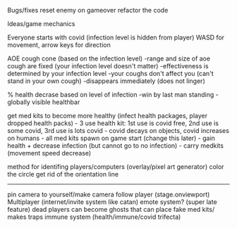 Bugs/fixes
reset enemy on gameover
refactor the code


Ideas/game mechanics

Everyone starts with covid (infection level is hidden from player)
WASD for movement, arrow keys for direction


AOE cough cone (based on the infection level)
	-range and size of aoe cough are fixed (your infection level doesn't matter)
	-effectiveness is determined by your infection level
	-your coughs don't affect you (can't stand in your own cough)
	-disappears immediately (does not linger)

% health decrase based on level of infection -win by last man standing
	-globally visible healthbar

get med kits to become more healthy (infect health packages, player dropped health packs)
	- 3 use health kit: 1st use is covid free, 2nd use is some covid, 3rd use is lots covid
	- covid decays on objects, covid increases on humans
	- all med kits spawn on game start (change this later)
	- gain health + decrease infection (but cannot go to no infection)
	- carry medkits (movement speed decrease)


method for identifing players/computers (overlay/pixel art generator)
	color the circle
	get rid of the orientation line


---
pin camera to yourself/make camera follow player (stage.onviewport)
Multiplayer (internet/invite system like catan)
emote system? (super late feature)
dead players can become ghosts that can place fake med kits/ makes traps
immune system (health/immune/covid trifecta)


